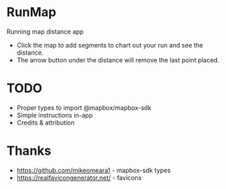 # RunMap
Running map distance app
- Click the map to add segments to chart out your run and see the distance.
- The arrow button under the distance will remove the last point placed.

# TODO
- Proper types to import @mapbox/mapbox-sdk
- Simple instructions in-app
- Credits & attribution

# Thanks
- https://github.com/mikeomeara1 - mapbox-sdk types
- https://realfavicongenerator.net/ - favicons
